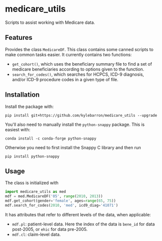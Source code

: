 # medicare_utils

<!-- [![image](https://img.shields.io/pypi/v/medicare_utils.svg)](https://pypi.python.org/pypi/medicare_utils) -->

<!-- [![image](https://img.shields.io/travis/kylebarron/medicare_utils.svg)](https://travis-ci.org/kylebarron/medicare_utils) -->

<!-- [![Documentation Status](https://readthedocs.org/projects/medicare-utils/badge/?version=latest)](https://medicare-utils.readthedocs.io/en/latest/?badge=latest) -->

Scripts to assist working with Medicare data.

<!-- -   Free software: MIT license -->
<!-- -   Documentation: <https://medicare-utils.readthedocs.io>. -->

## Features

Provides the class `MedicareDF`. This class contains some canned scripts to make common tasks easier. It currently contains two functions:
- `get_cohort()`, which uses the beneficiary summary file to find a set of medicare beneficiaries according to options given to the function.
- `search_for_codes()`, which searches for HCPCS, ICD-9 diagnosis, and/or ICD-9 procedure codes in a given type of file.

## Installation

Install the package with:
```
pip install git+https://github.com/kylebarron/medicare_utils --upgrade
```

You'll also need to manually install the `python-snappy` package. This is easiest with:
```
conda install -c conda-forge python-snappy
```

Otherwise you need to first install the Snappy C library and then run
```
pip install python-snappy
```

## Usage

The class is initialized with
```py
import medicare_utils as med
mdf = med.MedicareDF('05', range(2010, 2013))
mdf.get_cohort(gender='female', ages=range(65, 75))
mdf.search_for_codes(2010, 'med', icd9_diag='41071')
```

It has attributes that refer to different levels of the data, when applicable:
- `mdf.pl`: patient-level data. Here the index of the data is `bene_id` for data post-2005, or `ehic` for data pre-2005.
- `mdf.cl`: claim-level data.
